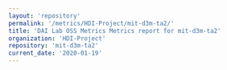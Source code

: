 ```yaml
---
layout: 'repository'
permalink: '/metrics/HDI-Project/mit-d3m-ta2/'
title: 'DAI Lab OSS Metrics Metrics report for mit-d3m-ta2'
organization: 'HDI-Project'
repository: 'mit-d3m-ta2'
current_date: '2020-01-19'
---
```

